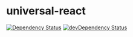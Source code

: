 # universal-react

[![Dependency Status](https://david-dm.org/expositor/react.svg?style=flat-square)](https://david-dm.org/expositor/universal-react)
[![devDependency Status](https://david-dm.org/expositor/react/dev-status.svg?style=flat-square)](https://david-dm.org/expositor/universal-react#info=devDependencies)
